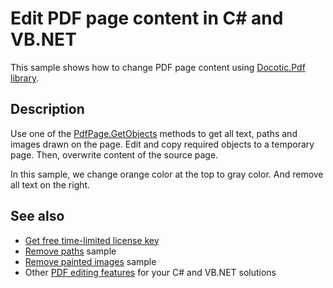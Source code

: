 # Edit PDF page content in C# and VB.NET
This sample shows how to change PDF page content using [Docotic.Pdf library](https://bitmiracle.com/pdf-library/).

## Description

Use one of the [PdfPage.GetObjects](https://api.docotic.com/pdfpage-getobjects) methods to get all text, paths and images drawn on the page. Edit and copy required objects to a temporary page. Then, overwrite content of the source page.

In this sample, we change orange color at the top to gray color. And remove all text on the right.

## See also
* [Get free time-limited license key](https://bitmiracle.com/pdf-library/download)
* [Remove paths](/Samples/Graphics/RemovePaths) sample
* [Remove painted images](/Samples/Images/RemovePaintedImages) sample
* Other [PDF editing features](https://bitmiracle.com/pdf-library/edit/) for your C# and VB.NET solutions
